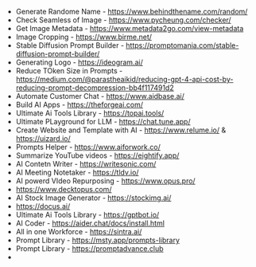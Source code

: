 - Generate Randome Name - https://www.behindthename.com/random/
- Check Seamless of Image - https://www.pycheung.com/checker/
- Get Image Metadata - https://www.metadata2go.com/view-metadata
- Image Cropping - https://www.birme.net/
- Stable Diffusion Prompt Builder - https://promptomania.com/stable-diffusion-prompt-builder/
- Generating Logo - https://ideogram.ai/
- Reduce TOken Size in Prompts - https://medium.com/@parastheaikid/reducing-gpt-4-api-cost-by-reducing-prompt-decompression-bb4f117491d2
- Automate Customer Chat - https://www.aidbase.ai/
- Build AI Apps - https://theforgeai.com/
- Ultimate Ai Tools Library - https://topai.tools/
- Ultimate PLayground for LLM - https://chat.tune.app/
- Create Website and Template with AI - https://www.relume.io/ & https://uizard.io/
- Prompts Helper - https://www.aiforwork.co/
- Summarize YouTube videos - https://eightify.app/
- AI Contetn Writer - https://writesonic.com/
- AI Meeting Notetaker - https://tldv.io/
- AI powerd VIdeo Repurposing - https://www.opus.pro/
- https://www.decktopus.com/
- AI Stock Image Generator - https://stockimg.ai/
- https://docus.ai/
- Ultimate Ai Tools Library - https://gptbot.io/
- AI Coder - https://aider.chat/docs/install.html
- All in one Workforce - https://sintra.ai/
- Prompt Library - https://msty.app/prompts-library
- Prompt Library - https://promptadvance.club
- 
